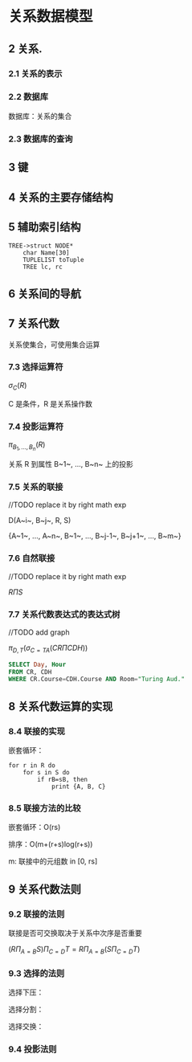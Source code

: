 # 关系数据模型

## 2 关系.

### 2.1 关系的表示

### 2.2 数据库

数据库：关系的集合

### 2.3 数据库的查询

## 3 键

## 4 关系的主要存储结构

## 5 辅助索引结构

```
TREE->struct NODE*
	char Name[30]
	TUPLELIST toTuple
	TREE lc, rc
```

## 6 关系间的导航

## 7 关系代数

关系使集合，可使用集合运算

### 7.3 选择运算符

$\sigma_C(R)$

C 是条件，R 是关系操作数

### 7.4 投影运算符

$\pi_{B_1,...,B_n}(R)$

关系 R 到属性 B~1~, ..., B~n~ 上的投影

### 7.5 关系的联接

//TODO replace it by right math exp

D(A~i~, B~j~, R, S)

{A~1~, ..., A~n~, B~1~, ..., B~j-1~, B~j+1~, ..., B~m~}

### 7.6 自然联接

//TODO replace it by right math exp

$R\Pi S$

### 7.7 关系代数表达式的表达式树

//TODO add graph

$\pi_{D, T}(\sigma_{C=TA}(CR\Pi CDH))$

```sql
SELECT Day, Hour
FROM CR, CDH
WHERE CR.Course=CDH.Course AND Room="Turing Aud."
```

## 8 关系代数运算的实现

### 8.4 联接的实现

嵌套循环：

```
for r in R do
	for s in S do
		if rB=sB, then
			print {A, B, C}
```

### 8.5 联接方法的比较

嵌套循环：O(rs)

排序：O(m+(r+s)log(r+s))

m: 联接中的元组数 in [0, rs]

## 9 关系代数法则

### 9.2 联接的法则

联接是否可交换取决于关系中次序是否重要

$(R\Pi_{A=B}S)\Pi_{C=D}T=R\Pi_{A=B}(S\Pi_{C=D}T)$

### 9.3 选择的法则

选择下压：

选择分割：

选择交换：

### 9.4 投影法则

